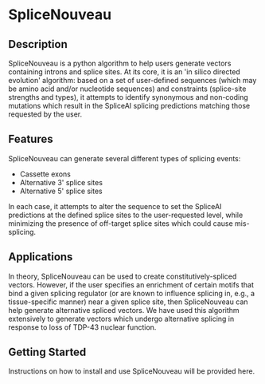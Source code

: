 # SpliceNouveau

## Description

SpliceNouveau is a python algorithm to help users generate vectors containing introns and splice sites. At its core, it is an 'in silico directed evolution' algorithm: based on a set of user-defined sequences (which may be amino acid and/or nucleotide sequences) and constraints (splice-site strengths and types), it attempts to identify synonymous and non-coding mutations which result in the SpliceAI splicing predictions matching those requested by the user.

## Features

SpliceNouveau can generate several different types of splicing events:
- Cassette exons
- Alternative 3' splice sites
- Alternative 5' splice sites

In each case, it attempts to alter the sequence to set the SpliceAI predictions at the defined splice sites to the user-requested level, while minimizing the presence of off-target splice sites which could cause mis-splicing.

## Applications

In theory, SpliceNouveau can be used to create constitutively-spliced vectors. However, if the user specifies an enrichment of certain motifs that bind a given splicing regulator (or are known to influence splicing in, e.g., a tissue-specific manner) near a given splice site, then SpliceNouveau can help generate alternative spliced vectors. We have used this algorithm extensively to generate vectors which undergo alternative splicing in response to loss of TDP-43 nuclear function.

## Getting Started

Instructions on how to install and use SpliceNouveau will be provided here.
